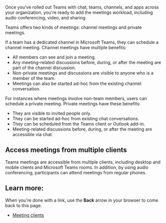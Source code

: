 Once you've rolled out Teams with chat, teams, channels, and apps across your organization, you're ready to add the meetings workload, including audio conferencing, video, and sharing.

Teams offers two kinds of meetings: channel meetings and private meetings.

If a team has a dedicated channel in Microsoft Teams, they can schedule a channel meeting. Channel meetings have multiple benefits:

- All members can see and join a meeting. 
- Any meeting-related discussions before, during, or after the meeting are part of the channel discussion.
- Non-private meetings and discussions are visible to anyone who is a member of the team.
- Meetings can also be started ad-hoc from the existing channel conversation.

For instances where meetings involve non-team members, users can schedule a private meeting. Private meetings have these benefits:

- They are visible to invited people only.
- They can be started ad-hoc from existing chat conversations.
- They can be scheduled from the Teams client or Outlook add-in.
- Meeting-related discussions before, during, or after the meeting are accessible via chat.

## Access meetings from multiple clients

Teams meetings are accessible from multiple clients, including desktop and mobile clients and Microsoft Teams rooms. In addition, by using audio conferencing, participants can attend meetings from regular phones.

## Learn more:

When you're done with a link, use the **Back** arrow in your browser to come back to this page.

- [Meeting clients](https://docs.microsoft.com/en-us/MicrosoftTeams/tutorial-meetings-in-teams?tutorial-step=3)
